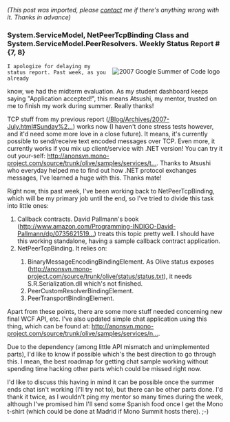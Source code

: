 *(This post was imported, please [contact](/#/contact) me if there's anything wrong with it. Thanks in advance)*

<div class="entry-body">
<h3>System.ServiceModel, NetPeerTcpBinding Class and System.ServiceModel.PeerResolvers. Weekly Status Report #{7, 8}</h3>
<p>
	<img alt="2007 Google Summer of Code logo" src="http://code.google.com/soc/gsoclogo07web.gif" style="border: 0px none ; padding: 10px;" align="right">

	I apologize for delaying my status report. Past week, as you already
know, we had the midterm evaluation. As my student dashboard keeps
saying "Application accepted!", this means Atsushi, my mentor, trusted
on me to finish my work during summer. Really thanks!
</p>
<p>
	TCP stuff from my previous report
(<a target="_blank" rel="nofollow" href="/Blog/Archives/2007-July.html#Sunday%2c+July+08%2c+2007">/Blog/Archives/2007-July.html#Sunday%2...</a>)
works now (I haven't done stress tests however, and it'd need some
more love in a close future). It means, it's currently possible to
send/receive text encoded messages over TCP. Even more, it currently
works if you mix up client/service with .NET version! You can try it
out your-self: <a target="_blank" rel="nofollow" href="http://anonsvn.mono-project.com/source/trunk/olive/samples/services/tcp-transport-binding-element/">http://anonsvn.mono-project.com/source/trunk/olive/samples/services/t...</a>.
Thanks to Atsushi who everyday helped me to find out how .NET protocol
exchanges messages, I've learned a huge with this. Thanks mate!
</p>
<p>
	Right now, this past week, I've been working back to
NetPeerTcpBinding, which will be my primary job until the end, so I've
tried to divide this task into little ones:
	<ol>
		<li>Callback contracts. David Pallmann's book
(<a target="_blank" rel="nofollow" href="http://www.amazon.com/Programming-INDIGO-David-Pallmann/dp/0735621519/ref=pd_bbs_sr_1/104-7489901-8089518?ie=UTF8&amp;s=books&amp;qid=1185115496&amp;sr=8-1">http://www.amazon.com/Programming-INDIGO-David-Pallmann/dp/0735621519...</a>)
treats this topic pretty well. I should have this working standalone,
having a sample callback contract application.</li>
		<li>NetPeerTcpBinding. It relies on:</li>
		<ol>
			<li>BinaryMessageEncodingBindingElement. As Olive status exposes
(<a target="_blank" rel="nofollow" href="http://anonsvn.mono-project.com/source/trunk/olive/status/status.txt">http://anonsvn.mono-project.com/source/trunk/olive/status/status.txt</a>),
it needs S.R.Serialization.dll which's not finished.</li>
			<li>PeerCustomResolverBindingElement.</li>
			<li>PeerTransportBindingElement.</li>
		</ol>
	</ol>
</p>
<p>
	Apart from these points, there are some more stuff needed concerning
new final WCF API, etc. I've also updated simple chat application
using this thing, which can be found at:
<a target="_blank" rel="nofollow" href="http://anonsvn.mono-project.com/source/trunk/olive/samples/services/net-peer-tcp-binding-chat/">http://anonsvn.mono-project.com/source/trunk/olive/samples/services/n...</a>.
</p>
<p>
	Due to the dependency (among little API mismatch and unimplemented
parts), I'd like to know if possible which's the best direction to go
through this. I mean, the best roadmap for getting chat sample working
without spending time hacking other parts which could be missed right
now.
</p>
<p>
	I'd like to discuss this having in mind it can be possible once the
summer ends chat isn't working (I'll try not to), but there can be
other parts done. I'd thank it twice, as I wouldn't ping my mentor so
many times during the week, although I've promised him I'll send some
Spanish food once I get the Mono t-shirt (which could be done at
Madrid if Mono Summit hosts there). ;-)
</p>
</div>
